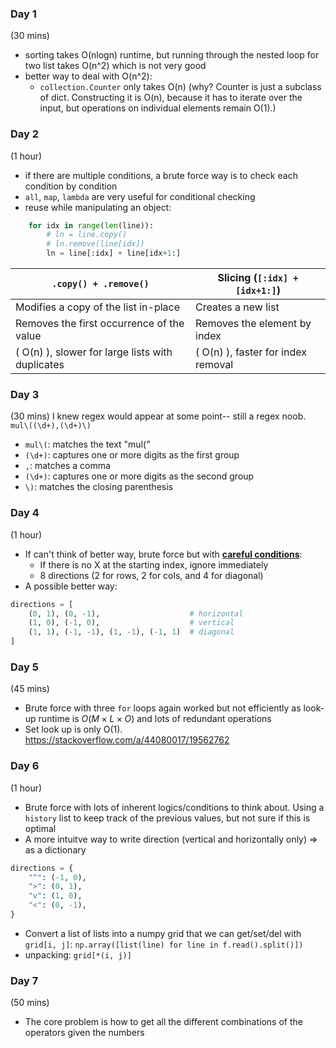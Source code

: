 ### Day 1
(30 mins)
- sorting takes O(nlogn) runtime, but running through the nested loop for two list takes O(n^2) which is not very good
- better way to deal with O(n^2):
    - `collection.Counter` only takes O(n) (why? Counter is just a subclass of dict. Constructing it is O(n), because it has to iterate over the input, but operations on individual elements remain O(1).)

### Day 2
(1 hour)
- if there are multiple conditions, a brute force way is to check each condition by condition
- `all`, `map`, `lambda` are very useful for conditional checking
- reuse while manipulating an object:
```python
    for idx in range(len(line)):
        # ln = line.copy()
        # ln.remove(line[idx])
        ln = line[:idx] + line[idx+1:]
```
| `.copy() + .remove()`                         | Slicing (`[:idx] + [idx+1:]`)           |
|-----------------------------------------------|-----------------------------------------|
| Modifies a copy of the list in-place          | Creates a new list                      |
| Removes the first occurrence of the value     | Removes the element by index            |
| \( O(n) \), slower for large lists with duplicates | \( O(n) \), faster for index removal|


### Day 3
(30 mins)
I knew regex would appear at some point-- still a regex noob. `mul\((\d+),(\d+)\)`

- `mul\(`: matches the text "mul(" 
- `(\d+)`: captures one or more digits as the first group
- `,`: matches a comma
- `(\d+)`: captures one or more digits as the second group
- `\)`: matches the closing parenthesis

### Day 4
(1 hour)
- If can't think of better way, brute force but with <u>**careful conditions**</u>:
    - If there is no X at the starting index, ignore immediately
    - 8 directions (2 for rows, 2 for cols, and 4 for diagonal)
- A possible better way:
```python
directions = [
    (0, 1), (0, -1),                    # horizontal
    (1, 0), (-1, 0),                    # vertical
    (1, 1), (-1, -1), (1, -1), (-1, 1)  # diagonal
]
```

### Day 5
(45 mins)
- Brute force with three `for` loops again worked but not efficiently as look-up runtime is $O(M×L×O)$ and lots of redundant operations
- Set look up is only O(1). https://stackoverflow.com/a/44080017/19562762

### Day 6 
(1 hour) 
- Brute force with lots of inherent logics/conditions to think about. Using a `history` list to keep track of the previous values, but not sure if this is optimal
- A more intuitve way to write direction (vertical and horizontally only) => as a dictionary
```python
directions = {
    "^": (-1, 0),
    ">": (0, 1),
    "v": (1, 0),
    "<": (0, -1),
}
```
- Convert a list of lists into a numpy grid that we can get/set/del with `grid[i, j]`: `np.array([list(line) for line in f.read().split()])`
- unpacking: `grid[*(i, j)]`

### Day 7
(50 mins)
- The core problem is how to get all the different combinations of the operators given the numbers
